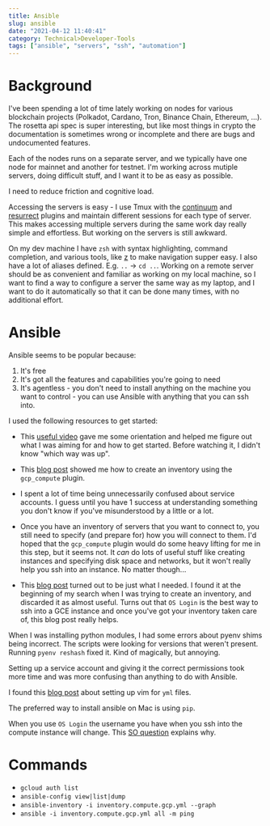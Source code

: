 ```yaml
---
title: Ansible
slug: ansible
date: "2021-04-12 11:40:41"
category: Technical>Developer-Tools
tags: ["ansible", "servers", "ssh", "automation"]
---
```


# Background

I've been spending a lot of time lately working on nodes for various blockchain
projects (Polkadot, Cardano, Tron, Binance Chain, Ethereum, ...). The rosetta
api spec is super interesting, but like most things in crypto the documentation
is sometimes wrong or incomplete and there are bugs and undocumented features.

Each of the nodes runs on a separate server, and we typically have one node for
mainnet and another for testnet. I'm working across mutiple servers, doing
difficult stuff, and I want it to be as easy as possible.

I need to reduce friction and cognitive load.

Accessing the servers is easy - I use Tmux with the
[continuum](https://github.com/tmux-plugins/tmux-continuum) and
[resurrect](https://github.com/tmux-plugins/tmux-resurrect) plugins and
maintain different sessions for each type of server. This makes accessing
multiple servers during the same work day really simple and effortless. But
working on the servers is still awkward.

On my dev machine I have `zsh` with syntax highlighting, command completion,
and various tools, like [z](https://github.com/agkozak/zsh-z) to make
navigation supper easy. I also have a lot of aliases defined. E.g. `..` → `cd ..`. Working on a remote server should be as convenient and familiar as working
on my local machine, so I want to find a way to configure a server the same way
as my laptop, and I want to do it automatically so that it can be done many
times, with no additional effort.

# Ansible

Ansible seems to be popular because:

1. It's free
2. It's got all the features and capabilities you're going to need
3. It's agentless - you don't need to install anything on the machine you want
   to control - you can use Ansible with anything that you can ssh into.

I used the following resources to get started:

- This [useful video](https://www.youtube.com/watch?v=w9eCU4bGgjQ) gave me some
  orientation and helped me figure out what I was aiming for and how to get
  started. Before watching it, I didn't know "which way was up".

- This [blog
  post](http://matthieure.me/2018/12/31/ansible_inventory_plugin.html) showed
  me how to create an inventory using the `gcp_compute` plugin.

- I spent a lot of time being unnecessarily confused about service accounts.
  I guess until you have 1 success at understanding something you don't know
  if you've misunderstood by a little or a lot.

- Once you have an inventory of servers that you want to connect to, you
  still need to specify (and prepare for) how you will connect to them. I'd
  hoped that the `gcp_compute` plugin would do some heavy lifting for me in
  this step, but it seems not. It _can_ do lots of useful stuff like
  creating instances and specifying disk space and networks, but it won't
  really help you ssh into an instance. No matter though...

- This [blog post](https://alex.dzyoba.com/blog/gcp-ansible-service-account/)
  turned out to be just what I needed. I found it at the beginning of my
  search when I was trying to create an inventory, and discarded it as almost
  useful. Turns out that `OS Login` is the best way to ssh into a GCE
  instance and once you've got your inventory taken care of, this blog post
  really helps.

When I was installing python modules, I had some errors about pyenv shims
being incorrect. The scripts were looking for versions that weren't present.
Running `pyenv reshash` fixed it. Kind of magically, but annoying.

Setting up a service account and giving it the correct permissions took more
time and was more confusing than anything to do with Ansible.

I found this [blog post](https://www.arthurkoziel.com/setting-up-vim-for-yaml/)
about setting up vim for `yml` files.

The preferred way to install ansible on Mac is using `pip`.

When you use `OS Login` the username you have when you ssh into the compute
instance will change. This [SO
question](https://superuser.com/questions/1379434/google-compute-engine-ssh-different-username-after-switching-to-os-login)
explains why.

# Commands

- `gcloud auth list`
- `ansible-config view|list|dump`
- `ansible-inventory -i inventory.compute.gcp.yml --graph`
- `ansible -i inventory.compute.gcp.yml all -m ping`
